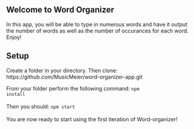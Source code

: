## Welcome to Word Organizer

In this app, you will be able to type in numerous words and have it output the number of words as well as the number of occurances for each word. Enjoy!

<h2>Setup</h2>
Create a folder in your directory. Then clone: https://github.com/MusicMeier/word-organizer-app.git

From your folder perform the following command: <code>npm install</code><br><br>
Then you should: <code>npm start</code><br><br>
You are now ready to start using the first iteration of Word-organizer!<br>
